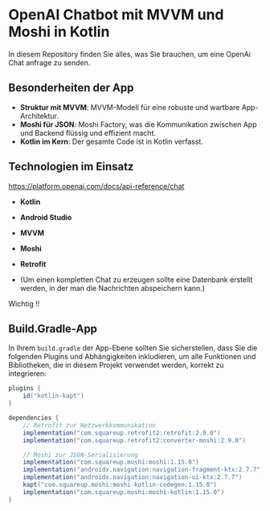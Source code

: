 # OpenAI Chatbot mit MVVM und Moshi in Kotlin

In diesem Repository finden Sie alles, was Sie brauchen, um eine OpenAi Chat anfrage zu senden.
## Besonderheiten der App

- **Struktur mit MVVM**: MVVM-Modell für eine robuste und wartbare App-Architektur.
- **Moshi für JSON**: Moshi Factory, was die Kommunikation zwischen App und Backend flüssig und effizient macht.
- **Kotlin im Kern**: Der gesamte Code ist in Kotlin verfasst.

## Technologien im Einsatz
https://platform.openai.com/docs/api-reference/chat
- **Kotlin**
- **Android Studio**
- **MVVM**
- **Moshi**
- **Retrofit**

- (Um einen kompletten Chat zu erzeugen sollte eine Datenbank erstellt werden, in der man die Nachrichten abspeichern kann.)


Wichtig !!
## Build.Gradle-App

In Ihrem `build.gradle` der App-Ebene sollten Sie sicherstellen, dass Sie die folgenden Plugins und Abhängigkeiten inkludieren, um alle Funktionen und Bibliotheken, die in diesem Projekt verwendet werden, korrekt zu integrieren:

```gradle
plugins {
    id("kotlin-kapt")
}

dependencies {
    // Retrofit zur Netzwerkkommunikation
    implementation("com.squareup.retrofit2:retrofit:2.9.0")
    implementation("com.squareup.retrofit2:converter-moshi:2.9.0")

    // Moshi zur JSON-Serialisierung
    implementation("com.squareup.moshi:moshi:1.15.0")
    implementation("androidx.navigation:navigation-fragment-ktx:2.7.7")
    implementation("androidx.navigation:navigation-ui-ktx:2.7.7")
    kapt("com.squareup.moshi:moshi-kotlin-codegen:1.15.0")
    implementation("com.squareup.moshi:moshi-kotlin:1.15.0")
}
